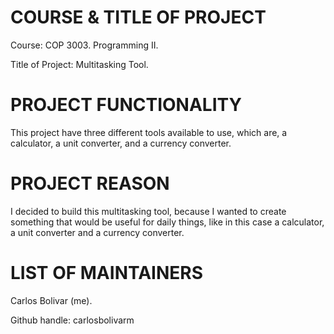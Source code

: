# COURSE & TITLE OF PROJECT

Course: COP 3003. Programming II.

Title of Project: Multitasking Tool.


# PROJECT FUNCTIONALITY

This project have three different tools available to use, which are, a calculator, a unit converter, and a currency converter.


# PROJECT REASON

I decided to build this multitasking tool, because I wanted to create something that would be useful for daily things, like in this case a calculator, a unit converter and a currency converter.


# LIST OF MAINTAINERS

Carlos Bolivar (me).

Github handle: carlosbolivarm
